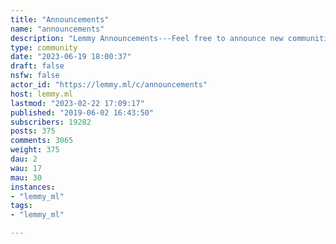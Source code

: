 ```yaml
---
title: "Announcements" 
name: "announcements"
description: "Lemmy Announcements---Feel free to announce new communities here.Other than that, this is *reserved for admin use only*."
type: community
date: "2023-06-19 18:00:37"
draft: false
nsfw: false
actor_id: "https://lemmy.ml/c/announcements"
host: lemmy.ml
lastmod: "2023-02-22 17:09:17"
published: "2019-06-02 16:43:50"
subscribers: 19282
posts: 375
comments: 3065
weight: 375
dau: 2
wau: 17
mau: 30
instances:
- "lemmy_ml"
tags: 
- "lemmy_ml"

---
```

